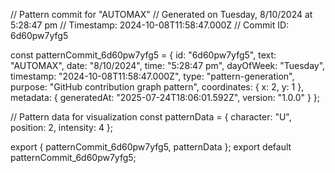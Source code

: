 // Pattern commit for "AUTOMAX"
// Generated on Tuesday, 8/10/2024 at 5:28:47 pm
// Timestamp: 2024-10-08T11:58:47.000Z
// Commit ID: 6d60pw7yfg5

const patternCommit_6d60pw7yfg5 = {
  id: "6d60pw7yfg5",
  text: "AUTOMAX",
  date: "8/10/2024",
  time: "5:28:47 pm",
  dayOfWeek: "Tuesday",
  timestamp: "2024-10-08T11:58:47.000Z",
  type: "pattern-generation",
  purpose: "GitHub contribution graph pattern",
  coordinates: {
    x: 2,
    y: 1
  },
  metadata: {
    generatedAt: "2025-07-24T18:06:01.592Z",
    version: "1.0.0"
  }
};

// Pattern data for visualization
const patternData = {
  character: "U",
  position: 2,
  intensity: 4
};

export { patternCommit_6d60pw7yfg5, patternData };
export default patternCommit_6d60pw7yfg5;

